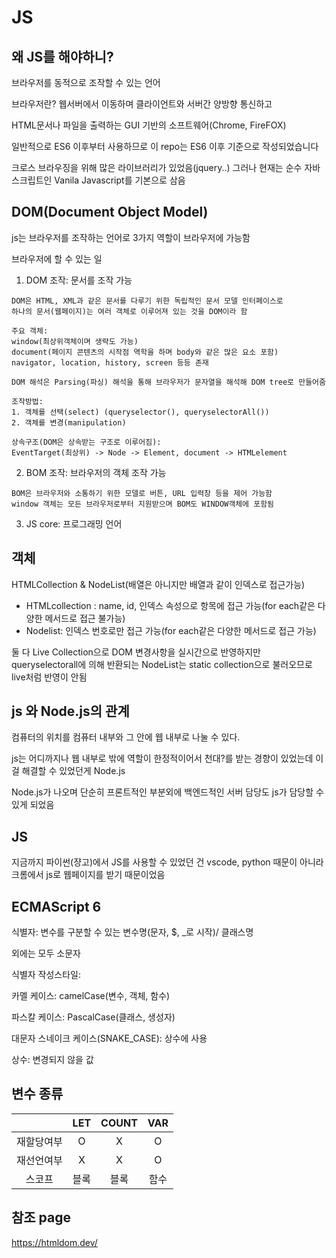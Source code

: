 # JS
## 왜 JS를 해야하니?

브라우저를 동적으로 조작할 수 있는 언어

브라우저란? 웹서버에서 이동하며 클라이언트와 서버간 양방향 통신하고

HTML문서나 파일을 출력하는 GUI 기반의 소프트웨어(Chrome, FireFOX)

일반적으로 ES6 이후부터 사용하므로 이 repo는 ES6 이후 기준으로 작성되었습니다

크로스 브라우징을 위해 많은 라이브러리가 있었음(jquery..) 그러나 현재는 순수 자바스크립트인 Vanila Javascript를 기본으로 삼음 



## DOM(Document Object Model)

js는 브라우저를 조작하는 언어로 3가지 역할이 브라우저에 가능함

브라우저에 할 수 있는 일

1. DOM 조작: 문서를 조작 가능

```
DOM은 HTML, XML과 같은 문서를 다루기 위한 독립적인 문서 모델 인터페이스로
하나의 문서(웹페이지)는 여러 객체로 이루어져 있는 것을 DOM이라 함

주요 객체:
window(최상위객체이며 생략도 가능)
document(페이지 콘텐츠의 시작점 역학을 하며 body와 같은 많은 요소 포함)
navigator, location, history, screen 등등 존재

DOM 해석은 Parsing(파싱) 해석을 통해 브라우저가 문자열을 해석해 DOM tree로 만들어줌

조작방법:
1. 객체를 선택(select) (queryselector(), queryselectorAll())
2. 객체를 변경(manipulation)

상속구조(DOM은 상속받는 구조로 이루어짐):
EventTarget(최상위) -> Node -> Element, document -> HTMLelement
```

2. BOM 조작: 브라우저의 객체 조작 가능

```
BOM은 브라우저와 소통하기 위한 모델로 버튼, URL 입력창 등을 제어 가능함 
window 객체는 모든 브라우저로부터 지원받으며 BOM도 WINDOW객체에 포함됨
```


3. JS core: 프로그래밍 언어





## 객체

HTMLCollection & NodeList(배열은 아니지만 배열과 같이 인덱스로 접근가능)

- HTMLcollection : name, id, 인덱스 속성으로 항목에 접근 가능(for each같은 다양한 메서드로 접근 불가능)
- Nodelist: 인덱스 번호로만 접근 가능(for each같은 다양한 메서드로 접근 가능)

둘 다 Live Collection으로 DOM 변경사항을 실시간으로 반영하지만 queryselectorall에 의해 반환되는 NodeList는 static collection으로 불러오므로 live처럼 반영이 안됨





## js 와 Node.js의 관계

컴퓨터의 위치를 컴퓨터 내부와 그 안에 웹 내부로 나눌 수 있다.

js는 어디까지나 웹 내부로 밖에 역할이 한정적이어서 천대?를 받는 경향이 있었는데 이걸 해결할 수 있었던게 Node.js

Node.js가 나오며 단순히 프론트적인 부분외에 백엔드적인 서버 담당도 js가 담당할 수 있게 되었음



## JS

지금까지 파이썬(쟝고)에서 JS를 사용할 수 있었던 건 vscode, python 때문이 아니라 크롬에서 js로 웹페이지를 받기 때문이었음



## ECMAScript 6

식별자: 변수를 구분할 수 있는 변수명(문자, $, _로 시작)/ 클래스명 

외에는 모두 소문자

식별자 작성스타일:

카멜 케이스: camelCase(변수, 객체, 함수)

파스칼 케이스: PascalCase(클래스, 생성자)

대문자 스네이크 케이스(SNAKE_CASE): 상수에 사용

상수: 변경되지 않을 값

## 변수 종류


||LET|COUNT|VAR|
|:-:|:----:|:-:|:-:|
|재할당여부|O|X|O|
|재선언여부|X|X|O|
|스코프|블록|블록|함수|





## 참조 page

https://htmldom.dev/